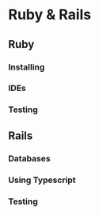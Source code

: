 # Ruby & Rails

## Ruby

### Installing

### IDEs

### Testing

## Rails

### Databases

### Using Typescript

### Testing
